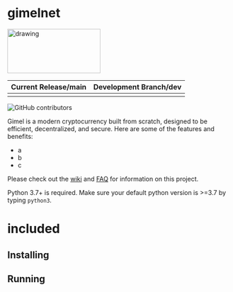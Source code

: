 # gimelnet

<img src="https://user-images.githubusercontent.com/6369915/147481011-354ebc1b-b216-4461-98bc-5331f501b25d.png" alt="drawing" width="210" height="100"/>


| Current Release/main | Development Branch/dev |
|         :---:          |          :---:       |
|                        |                      |

![GitHub contributors](https://img.shields.io/github/contributors/Gimel-Network/gimelnet/?logo=GitHub)

Gimel is a modern cryptocurrency built from scratch, designed to be efficient, decentralized, and secure. Here are some of the features and benefits:
* a
* b
* c 

Please check out the [wiki](wiki)
and [FAQ](faq) for
information on this project.

Python 3.7+ is required. Make sure your default python version is >=3.7
by typing `python3`.

# included

## Installing


## Running
